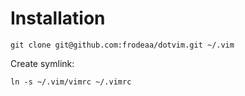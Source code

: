 # Installation

    git clone git@github.com:frodeaa/dotvim.git ~/.vim

Create symlink:

    ln -s ~/.vim/vimrc ~/.vimrc
